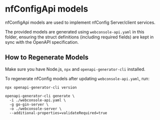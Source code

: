 <!--
# SPDX-FileCopyrightText: 2025 Canonical Ltd

SPDX-License-Identifier: Apache-2.0
-->

# nfConfigApi models 

nfConfigApi models are used to implement nfConfig Server/client services.

The provided models are generated using `webconsole-api.yaml` in this folder, ensuring the struct definitions (including required fields) are kept in sync with the OpenAPI specification.

## How to Regenerate Models

Make sure you have Node.js, `npx` and `openapi-generator-cli` installed.

To regenerate nfConfig models after updating `webconsole-api.yaml`, run:

```shell
npx openapi-generator-cli version

openapi-generator-cli generate \
  -i ./webconsole-api.yaml \
  -g go-gin-server \
  -o ./webconsole-server \
  --additional-properties=validateRequired=true
```




